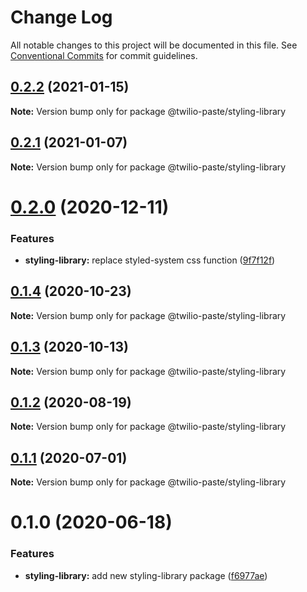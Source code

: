 # Change Log

All notable changes to this project will be documented in this file.
See [Conventional Commits](https://conventionalcommits.org) for commit guidelines.

## [0.2.2](https://github.com/twilio-labs/paste/compare/@twilio-paste/styling-library@0.2.1...@twilio-paste/styling-library@0.2.2) (2021-01-15)

**Note:** Version bump only for package @twilio-paste/styling-library





## [0.2.1](https://github.com/twilio-labs/paste/compare/@twilio-paste/styling-library@0.2.0...@twilio-paste/styling-library@0.2.1) (2021-01-07)

**Note:** Version bump only for package @twilio-paste/styling-library





# [0.2.0](https://github.com/twilio-labs/paste/compare/@twilio-paste/styling-library@0.1.4...@twilio-paste/styling-library@0.2.0) (2020-12-11)


### Features

* **styling-library:** replace styled-system css function ([9f7f12f](https://github.com/twilio-labs/paste/commit/9f7f12fdce77bae2c9a08760b2e681de1b3c4192))





## [0.1.4](https://github.com/twilio-labs/paste/compare/@twilio-paste/styling-library@0.1.3...@twilio-paste/styling-library@0.1.4) (2020-10-23)

**Note:** Version bump only for package @twilio-paste/styling-library





## [0.1.3](https://github.com/twilio-labs/paste/compare/@twilio-paste/styling-library@0.1.2...@twilio-paste/styling-library@0.1.3) (2020-10-13)

**Note:** Version bump only for package @twilio-paste/styling-library





## [0.1.2](https://github.com/twilio-labs/paste/compare/@twilio-paste/styling-library@0.1.1...@twilio-paste/styling-library@0.1.2) (2020-08-19)

**Note:** Version bump only for package @twilio-paste/styling-library





## [0.1.1](https://github.com/twilio-labs/paste/compare/@twilio-paste/styling-library@0.1.0...@twilio-paste/styling-library@0.1.1) (2020-07-01)

**Note:** Version bump only for package @twilio-paste/styling-library





# 0.1.0 (2020-06-18)


### Features

* **styling-library:** add new styling-library package ([f6977ae](https://github.com/twilio-labs/paste/commit/f6977ae60d337b3406074f707f62c952a53c38e9))
